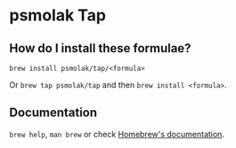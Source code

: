 # psmolak Tap

## How do I install these formulae?

`brew install psmolak/tap/<formula>`

Or `brew tap psmolak/tap` and then `brew install <formula>`.

## Documentation

`brew help`, `man brew` or check [Homebrew's documentation](https://docs.brew.sh).
